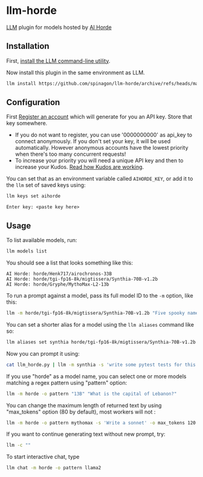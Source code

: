 # llm-horde
[LLM](https://llm.datasette.io/) plugin for models hosted by [AI Horde](https://aihorde.net/)

## Installation

First, [install the LLM command-line utility](https://llm.datasette.io/en/stable/setup.html).

Now install this plugin in the same environment as LLM.
```bash
llm install https://github.com/spinagon/llm-horde/archive/refs/heads/main.zip
```

## Configuration

First [Register an account](https://aihorde.net/register) which will generate for you an API key. Store that key somewhere.

 - If you do not want to register, you can use '0000000000' as api_key to connect anonymously. If you don't set your key, it will be used automatically. However anonymous accounts have the lowest priority when there's too many concurrent requests!
 - To increase your priority you will need a unique API key and then to increase your Kudos. [Read how Kudos are working](https://dbzer0.com/blog/the-kudos-based-economy-for-the-koboldai-horde/).

You can set that as an environment variable called `AIHORDE_KEY`, or add it to the `llm` set of saved keys using:

```bash
llm keys set aihorde
```
```
Enter key: <paste key here>
```

## Usage

To list available models, run:
```bash
llm models list
```
You should see a list that looks something like this:
```
AI Horde: horde/Henk717/airochronos-33B
AI Horde: horde/tgi-fp16-8k/migtissera/Synthia-70B-v1.2b
AI Horde: horde/Gryphe/MythoMax-L2-13b
```
To run a prompt against a model, pass its full model ID to the `-m` option, like this:
```bash
llm -m horde/tgi-fp16-8k/migtissera/Synthia-70B-v1.2b "Five spooky names for a pet vampire bat"
```
You can set a shorter alias for a model using the `llm aliases` command like so:
```bash
llm aliases set synthia horde/tgi-fp16-8k/migtissera/Synthia-70B-v1.2b
```
Now you can prompt it using:
```bash
cat llm_horde.py | llm -m synthia -s 'write some pytest tests for this'
```
If you use "horde" as a model name, you can select one or more models matching a regex pattern using "pattern" option:
```bash
llm -m horde -o pattern "13B" "What is the capital of Lebanon?"
```
You can change the maximum length of returned text by using "max_tokens" option (80 by default), most workers will not :
```bash
llm -m horde -o pattern mythomax -s 'Write a sonnet' -o max_tokens 120
```
If you want to continue generating text without new prompt, try:
```bash
llm -c ""
```
To start interactive chat, type 
```bash
llm chat -m horde -o pattern llama2
```
